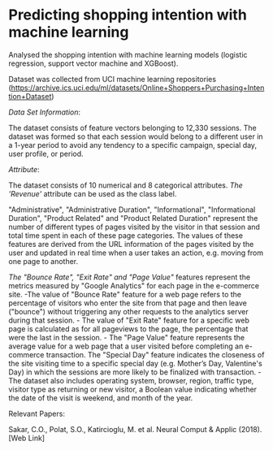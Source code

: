 
# Predicting shopping intention with machine learning

Analysed the shopping intention with machine learning models (logistic regression, support vector machine and XGBoost).


Dataset was collected from UCI machine learning repositories (https://archive.ics.uci.edu/ml/datasets/Online+Shoppers+Purchasing+Intention+Dataset) 

*Data Set Information*:

The dataset consists of feature vectors belonging to 12,330 sessions.
The dataset was formed so that each session
would belong to a different user in a 1-year period to avoid
any tendency to a specific campaign, special day, user
profile, or period.


*Attribute*:

The dataset consists of 10 numerical and 8 categorical attributes.
*The 'Revenue'* attribute can be used as the class label.

"Administrative", "Administrative Duration", "Informational", "Informational Duration", "Product Related" and "Product Related Duration" represent the number of different types of pages visited by the visitor in that session and total time spent in each of these page categories. The values of these features are derived from the URL information of the pages visited by the user and updated in real time when a user takes an action, e.g. moving from one page to another. 

*The "Bounce Rate", "Exit Rate" and "Page Value"* features represent the metrics measured by "Google Analytics" for each page in the e-commerce site. 
        -The value of "Bounce Rate" feature for a web page refers to the percentage of visitors who enter the site from that page and then leave ("bounce") without triggering any other requests to the analytics server during that session. 
         - The value of "Exit Rate" feature for a specific web page is calculated as for all pageviews to the page, the percentage that were the last in the session.
         - The "Page Value" feature represents the average value for a web page that a user visited before completing an e-commerce transaction. The "Special Day" feature indicates the closeness of the site visiting time to a specific special day (e.g. Mother’s Day, Valentine's Day) in which the sessions are more likely to be finalized with transaction. 
         - The dataset also includes operating system, browser, region, traffic type, visitor type as returning or new visitor, a Boolean value indicating whether the date of the visit is weekend, and month of the year.


Relevant Papers:

Sakar, C.O., Polat, S.O., Katircioglu, M. et al. Neural Comput & Applic (2018). [Web Link]


